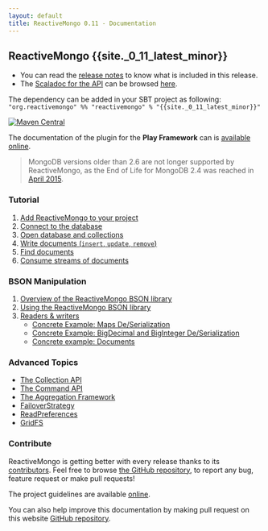 ```yaml
---
layout: default
title: ReactiveMongo 0.11 - Documentation
---
```


## ReactiveMongo {{site._0_11_latest_minor}}

* You can read the [release notes](release-details.html) to know what is included in this release.
* The [Scaladoc for the API](../api/index.html) can be browsed [here](../api/index.html).

The dependency can be added in your SBT project as following: `"org.reactivemongo" %% "reactivemongo" % "{{site._0_11_latest_minor}}"`

[![Maven Central](https://maven-badges.herokuapp.com/maven-central/org.reactivemongo/reactivemongo_2.11/badge.svg)](https://maven-badges.herokuapp.com/maven-central/org.reactivemongo/reactivemongo_2.11/)

The documentation of the plugin for the **Play Framework** can is [available online](tutorial/play2.html).

> MongoDB versions older than 2.6 are not longer supported by ReactiveMongo, as the End of Life for MongoDB 2.4 was reached in [April 2015](https://www.mongodb.com/support-policy).

### Tutorial

1. [Add ReactiveMongo to your project](tutorial/setup.html)
2. [Connect to the database](tutorial/connect-database.html)
3. [Open database and collections](tutorial/database-and-collection.html)
4. [Write documents (`insert`, `update`, `remove`)](tutorial/write-documents.html)
5. [Find documents](tutorial/find-documents.html)
6. [Consume streams of documents](tutorial/consume-streams.html)

### BSON Manipulation

1. [Overview of the ReactiveMongo BSON library](bson/overview.html)
2. [Using the ReactiveMongo BSON library](bson/usage.html)
3. [Readers & writers](bson/typeclasses.html)
   - [Concrete Example: Maps De/Serialization](bson/example-maps.html)
   - [Concrete Example: BigDecimal and BigInteger De/Serialization](bson/example-bigdecimal.html)
   - [Concrete example: Documents](bson/example-document.html)

### Advanced Topics

- [The Collection API](advanced-topics/collection-api.html)
- [The Command API](advanced-topics/commands.html)
- [The Aggregation Framework](advanced-topics/aggregation.html)
- [FailoverStrategy](advanced-topics/failoverstrategy.html)
- [ReadPreferences](advanced-topics/read-preferences.html)
- [GridFS](advanced-topics/gridfs.html)

### Contribute

ReactiveMongo is getting better with every release thanks to its [contributors](https://github.com/ReactiveMongo/ReactiveMongo/graphs/contributors). Feel free to browse [the GitHub repository](https://github.com/ReactiveMongo), to report any bug, feature request or make pull requests!

The project guidelines are available [online](https://github.com/ReactiveMongo/ReactiveMongo/blob/master/CONTRIBUTING.md#reactivemongo-developer--contributor-guidelines).

You can also help improve this documentation by making pull request on this website [GitHub repository](https://github.com/ReactiveMongo/reactivemongo-site).
